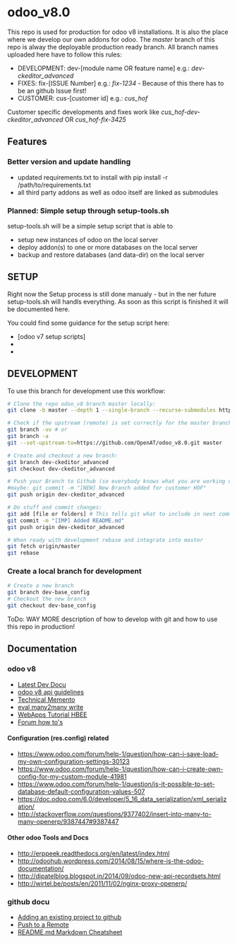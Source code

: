 # odoo_v8.0
This repo is used for production for odoo v8 installations. It is also the place where we develop our own addons for
odoo. The *master* branch of this repo is alway the deployable production ready branch. All branch names uploaded here
have to follow this rules:

- DEVELOPMENT: dev-[module name OR feature name] e.g.: *dev-ckeditor_advanced*
- FIXES: fix-[ISSUE Number] e.g.: *fix-1234* - Because of this there has to be an github Issue first!
- CUSTOMER: cus-[customer id] e.g.: *cus_hof*

Customer specific developments and fixes work like *cus_hof-dev-ckeditor_advanced* OR *cus_hof-fix-3425*

## Features

### Better version and update handling
- updated requirements.txt to install with pip install -r /path/to/requirements.txt
- all third party addons as well as odoo itself are linked as submodules

### Planned: Simple setup through setup-tools.sh
setup-tools.sh will be a simple setup script that is able to 
- setup new instances of odoo on the local server
- deploy addon(s) to one or more databases on the local server
- backup and restore databases (and data-dir) on the local server

## SETUP
Right now the Setup process is still done manualy - but in the ner future setup-tools.sh will handls everything. As
soon as this script is finished it will be documented here.

You could find some guidance for the setup script here:
- [odoo v7 setup scripts]
- 
-

## DEVELOPMENT

To use this branch for development use this workflow:

```bash
# Clone the repo odoo_v8 branch master locally:
git clone -b master --depth 1 --single-branch --recurse-submodules https://github.com/OpenAT/odoo_v8.0.git [instance_dir]

# Check if the upstream (remote) is set correctly for the master branch
git branch -vv # or
git branch -a
git --set-upstream-to=https://github.com/OpenAT/odoo_v8.0.git master

# Create and checkout a new branch:
git branch dev-ckeditor_advanced
git checkout dev-ckeditor_advanced

# Push your Branch to Github (so everybody knows what you are working on)
#maybe: git commit -m "[NEW] New Branch added for customer HOF"
git push origin dev-ckeditor_advanced

# Do stuff and commit changes:
git add [file or folders] # This tells git what to include in next commit
git commit -m "[IMP] Added README.md"
git push origin dev-ckeditor_advanced

# When ready with development rebase and integrate into master
git fetch origin/master
git rebase 


```

### Create a local branch for development
```bash
# Create a new branch
git branch dev-base_config
# Checkout the new branch
git checkout dev-base_config
```

ToDo: WAY MORE description of how to develop with git and how to use this repo in production!

## Documentation

### odoo v8
- [Latest Dev Docu](https://www.odoo.com/documentation/master/howtos/website.html)
- [odoo v8 api guidelines](http://odoo-new-api-guide-line.readthedocs.org/en/latest/)
- [Technical Memento](https://www.odoo.com/files/memento/OpenERP_Technical_Memento_latest.pdf)
- [eval many2many write](https://doc.odoo.com/v6.0/developer/2_5_Objects_Fields_Methods/methods.html/#osv.osv.osv.write)
- [WebApps Tutorial HBEE](https://www.hbee.eu/en-us/blog/archive/2014/9/17/odoo-web-apps/)
- [Forum how to's](https://www.odoo.com/forum/how-to)

#### Configuration (res.config) related
- https://www.odoo.com/forum/help-1/question/how-can-i-save-load-my-own-configuration-settings-30123
- https://www.odoo.com/forum/help-1/question/how-can-i-create-own-config-for-my-custom-module-41981
- https://www.odoo.com/forum/help-1/question/is-it-possible-to-set-database-default-configuration-values-507
- https://doc.odoo.com/6.0/developer/5_16_data_serialization/xml_serialization/
- http://stackoverflow.com/questions/9377402/insert-into-many-to-many-openerp/9387447#9387447

#### Other odoo Tools and Docs
- http://erppeek.readthedocs.org/en/latest/index.html
- http://odoohub.wordpress.com/2014/08/15/where-is-the-odoo-documentation/
- http://djpatelblog.blogspot.in/2014/09/odoo-new-api-recordsets.html
- http://wirtel.be/posts/en/2011/11/02/nginx-proxy-openerp/


### github docu
- [Adding an existing project to github](https://help.github.com/articles/adding-an-existing-project-to-github-using-the-command-line/)
- [Push to a Remote](https://help.github.com/articles/pushing-to-a-remote/)
- [README.md Markdown Cheatsheet](https://github.com/adam-p/markdown-here/wiki/Markdown-Cheatsheet)
